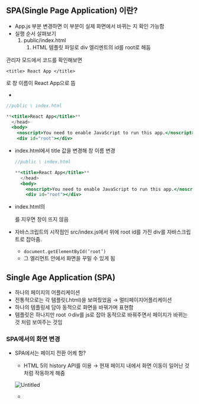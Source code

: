 ## SPA(Single Page Application) 이란?

- App.js 부분 변경하면 이 부분이 실제 화면에서 바뀌는 지 확인 가능함
- 실행 순서 살펴보기
    1. public/index.html
        1. HTML 템플릿 파일로 div 엘리멘트의 id를 root로 해둠

관리자 모드에서 코드를 확인해보면

`<title> React App </title>`

로 창 이름이 React App으로 뜸

- 

```jsx
//public \ index.html

**<title>React App</title>**
  </head>
  <body>
    <noscript>You need to enable JavaScript to run this app.</noscript>
    <div id="root"></div>
```

- index.html에서 title 값을 변경해 창 이름 변경
    
    ```jsx
    //public \ index.html
    
    **<title>React App</title>**
      </head>
      <body>
        <noscript>You need to enable JavaScript to run this app.</noscript>
        <div id="root"></div>
    ```
    

- index.html의<div id=”root”></div>를 지우면 창이 뜨지 않음
- 자바스크립트의 시작점인 src/index.js에서 위에 root id를 가진 div를 자바스크립트로 잡아줌.
    - `document.getElementById(’root’)`
    - 그 엘리먼트 안에서 화면을 꾸밀 수 있게 됨

## Single Age Application (SPA)

- 하나의 페이지의 어플리케이션
- 전통적으로는 각 템플릿(.html)을 보여줬었음 → 멀티페이지어플리케이션
- 하나의 템플링세 담아 동적으로 화면을 바꿔가며 표현함
- 템플릿은 하나지만 root ㅇdiv를 js로 잡아 동적으로 바꿔주면서 페이지가 바뀌는 것 처럼 보여주는 것임

### SPA에서의 화면 변경

- SPA에서는 페이지 전환 어케 함?
    - HTML 5의 history API를 이용 → 현재 페이지 내에서 화면 이동이 일어난 것 처럼 작동하게 해줌
    
    ![Untitled](https://s3-us-west-2.amazonaws.com/secure.notion-static.com/69607cc3-fbf6-4e09-9a0a-15672773a058/Untitled.png)
    
    -